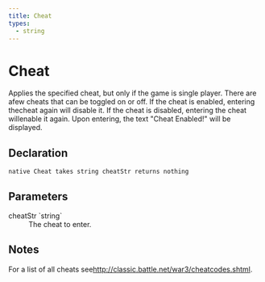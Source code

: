 ```yaml
---
title: Cheat
types:
  - string
---
```


# Cheat
Applies the specified cheat, but only if the game is single player. There are afew cheats that can be toggled on or off. If the cheat is enabled, entering thecheat again will disable it. If the cheat is disabled, entering the cheat willenable it again. Upon entering, the text "Cheat Enabled!" will be displayed.

## Declaration

```
native Cheat takes string cheatStr returns nothing
```

## Parameters
<dl>
  <dt>cheatStr `string`</dt>
  <dd>The cheat to enter.</dd>
</dl>

## Notes 
For a list of all cheats see<http://classic.battle.net/war3/cheatcodes.shtml>.